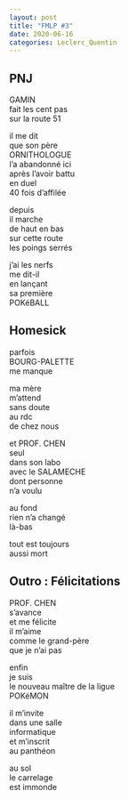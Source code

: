 ```yaml
---
layout: post
title: "FMLP #3"
date: 2020-06-16
categories: Leclerc_Quentin
---
```


## PNJ

GAMIN  
fait les cent pas  
sur la route 51

il me dit  
que son père  
ORNITHOLOGUE  
l’a abandonné ici  
après l’avoir battu  
en duel  
40 fois d’affilée

depuis  
il marche  
de haut en bas  
sur cette route  
les poings serrés

j’ai les nerfs  
me dit-il  
en lançant  
sa première  
POKéBALL

## Homesick

parfois  
BOURG-PALETTE  
me manque

ma mère  
m’attend  
sans doute  
au rdc  
de chez nous

et PROF. CHEN  
seul  
dans son labo  
avec le SALAMECHE  
dont personne  
n’a voulu

au fond  
rien n’a changé  
là-bas

tout est toujours  
aussi mort

## Outro : Félicitations	

PROF. CHEN  
s’avance  
et me félicite  
il m’aime  
comme le grand-père  
que je n’ai pas

enfin  
je suis  
le nouveau maître 
de la ligue  
POKéMON

il m’invite  
dans une salle  
informatique  
et m’inscrit  
au panthéon

au sol  
le carrelage  
est immonde